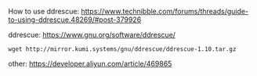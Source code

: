 How to use ddrescue:
https://www.technibble.com/forums/threads/guide-to-using-ddrescue.48269/#post-379926


ddrescue:
https://www.gnu.org/software/ddrescue/
```
wget http://mirror.kumi.systems/gnu/ddrescue/ddrescue-1.10.tar.gz
```

other:
https://developer.aliyun.com/article/469865
